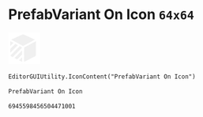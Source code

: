 # PrefabVariant On Icon `64x64`
<img src="/img/PrefabVariant%20On%20Icon.png" width=64 height=64>

``` CSharp
EditorGUIUtility.IconContent("PrefabVariant On Icon")
```
```
PrefabVariant On Icon
```
```
6945598456504471001
```

